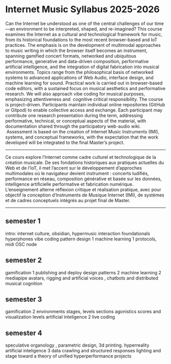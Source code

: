 # Internet Music  Syllabus  2025-2026

Can the Internet be understood as one of the central challenges of our time—an environment to be interpreted, shaped, and re-imagined? This course examines the Internet as a cultural and technological framework for music, from its historical foundations to the most recent browser-based and IoT practices. The emphasis is on the development of multimodal approaches to music writing in which the browser itself becomes an instrument, spanning gamified concert formats, networked and ubiquitous performance, generative and data-driven composition, performative artificial intelligence, and the integration of digital fabrication into musical environments.
Topics range from the philosophical basis of networked systems to advanced applications of Web Audio, interface design, and machine learning for sound. Practical work is carried out in browser-based code editors, with a sustained focus on musical aesthetics and performative research. We will also approach vibe coding for musical purposes, emphasizing attentiveness and  cognitive critical responsibility.
The course is project-driven. Participants maintain individual online repositories (GitHub or Gitpod) to enable collective access and exchange. Each participant may contribute one research presentation during the term, addressing performative, technical, or conceptual aspects of the material, with documentation shared through the participatory web-audio wiki.  Assessment is based on the creation of Internet Music Instruments (IMI), systems, and conceptual frameworks, with the expectation that the work developed will be integrated to the final Master’s project.

---
Ce cours explore l’Internet comme cadre culturel et technologique de la création musicale. De ses fondations historiques aux pratiques actuelles du Web et de l’IoT, il met l’accent sur le développement d’approches multimodales où le navigateur devient instrument : concerts ludifiés, performance en réseau, composition générative et basée sur les données, intelligence artificielle performative et fabrication numérique. L’enseignement alterne réflexion critique et réalisation pratique, avec pour objectif la conception d’Instruments de Musique Internet (IMI), de systèmes et de cadres conceptuels intégrés au projet final de Master.

---

## semester 1

intro: internet culture, obsidian, hypermusic
interaction foundationals
hyperphones
vibe coding
pattern design 1
machine learning 1
protocols, midi OSC node

## semester 2

gamification 1
publishing and deploy
design patterns  2
machine learning 2
mediapipe
avatars, rigging and
artificial voices , chatbots and distributed musical cognition

## semester 3

gamification 2
environments
stages, levels sections
agonistics
scores and visualization levels
artificial inteligence 2
live coding

## semester 4

speculative organology , parametric design, 3d printing.
hyperreality
artificial inteligence 3 data crawling 
and structured responses
lighting and stage
toward a theory of unified hyperperformance
projects

